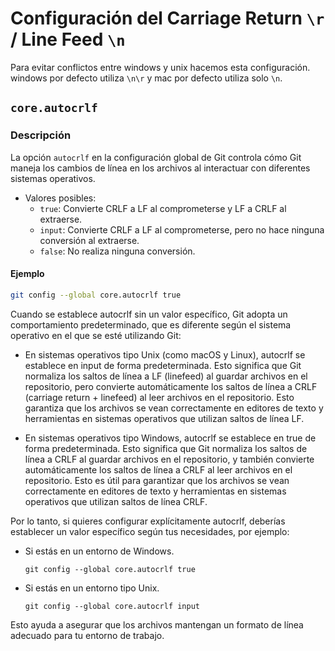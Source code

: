 # Configuración del Carriage Return `\r` / Line Feed `\n`

Para evitar conflictos entre windows y unix hacemos esta configuración. windows por defecto utiliza `\n\r` y mac por defecto utiliza solo `\n`.

## `core.autocrlf`

### Descripción

La opción `autocrlf` en la configuración global de Git controla cómo Git maneja los cambios de línea en los archivos al interactuar con diferentes sistemas operativos.

* Valores posibles:
  * `true`: Convierte CRLF a LF al comprometerse y LF a CRLF al extraerse.
  * `input`: Convierte CRLF a LF al comprometerse, pero no hace ninguna conversión al extraerse.
  * `false`: No realiza ninguna conversión.

#### Ejemplo

```zsh
git config --global core.autocrlf true
```

Cuando se establece autocrlf sin un valor específico, Git adopta un comportamiento predeterminado, que es diferente según el sistema operativo en el que se esté utilizando Git:

* En sistemas operativos tipo Unix (como macOS y Linux), autocrlf se establece en input de forma predeterminada. Esto significa que Git normaliza los saltos de línea a LF (linefeed) al guardar archivos en el repositorio, pero convierte automáticamente los saltos de línea a CRLF (carriage return + linefeed) al leer archivos en el repositorio. Esto garantiza que los archivos se vean correctamente en editores de texto y herramientas en sistemas operativos que utilizan saltos de línea LF.

* En sistemas operativos tipo Windows, autocrlf se establece en true de forma predeterminada. Esto significa que Git normaliza los saltos de línea a CRLF al guardar archivos en el repositorio, y también convierte automáticamente los saltos de línea a CRLF al leer archivos en el repositorio. Esto es útil para garantizar que los archivos se vean correctamente en editores de texto y herramientas en sistemas operativos que utilizan saltos de línea CRLF.

Por lo tanto, si quieres configurar explícitamente autocrlf, deberías establecer un valor específico según tus necesidades, por ejemplo:

* Si estás en un entorno de Windows.

  `git config --global core.autocrlf true`

* Si estás en un entorno tipo Unix.

  `git config --global core.autocrlf input`

Esto ayuda a asegurar que los archivos mantengan un formato de línea adecuado para tu entorno de trabajo.
